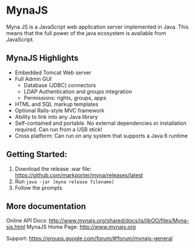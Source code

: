 MynaJS
======

Myna JS is a JavaScript web application server implemented in Java. This means that the full power of the java ecosystem is available from JavaScript.

MynaJS Highlights
-------------------------

* Embedded Tomcat Web server
* Full Admin GUI
   * Database (JDBC) connectors
   * LDAP Authentication and groups integration
   * Permissions: rights, groups, apps
* HTML and SQL markup templates 
* Optional Rails-style MVC framework
* Ability to link into any Java library
* Self-contained and portable. No external dependencies or installation required. Can run from a USB stick!
* Cross platform: Can run on any system that supports a Java 6 runtime
     

Getting Started:
--------------------

1. Download the release .war file: https://github.com/markporter/myna/releases/latest
2. Run <code>java -jar [myna release filename]</code>
3. Follow the prompts

More documentation
---------------------------

Online API Docs: http://www.mynajs.org/shared/docs/js/libOO/files/Myna-sjs.html
MynaJS Home Page: http://www.mynajs.org

Support: https://groups.google.com/forum/#!forum/mynajs-general


